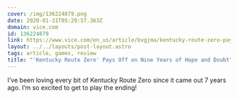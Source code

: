 ```yaml
---
cover: /img/136224879.png
date: 2020-01-31T05:29:57.363Z
domain: vice.com
id: 136224879
link: https://www.vice.com/en_us/article/bvgjma/kentucky-route-zero-pays-off-on-nine-years-of-hope-and-doubt-review
layout: ../../layouts/post-layout.astro
tags: article, games, review
title: "'Kentucky Route Zero' Pays Off on Nine Years of Hope and Doubt"
---
```


I’ve been loving every bit of Kentucky Route Zero since it came out 7 years ago. I’m so excited to get to play the ending!
